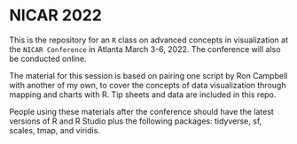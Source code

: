 # NICAR 2022

This is the repository for an <code>R</code> class on advanced concepts in visualization at the <code>NICAR Conference</code> in Atlanta March 3-6, 2022. The conference will also be conducted online.

The material for this session is based on pairing one script by Ron Campbell with another of my own, to cover the concepts of data visualization through mapping and charts with R. Tip sheets and data are included in this repo.

People using these materials after the conference should have the latest versions of R and R Studio plus the following packages: tidyverse, sf, scales, tmap, and viridis. 



